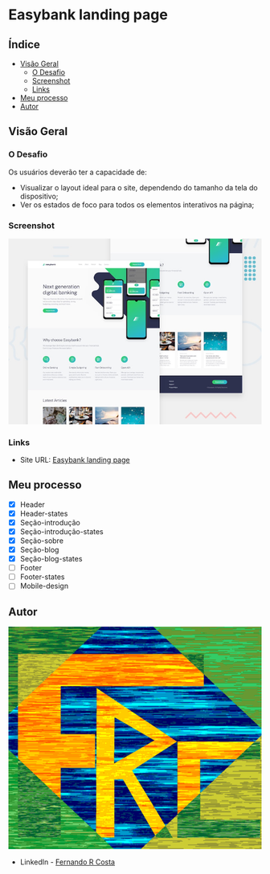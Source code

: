# Easybank landing page

## Índice

- [Visão Geral](#visão-geral)
  - [O Desafio](#o-desafio)
  - [Screenshot](#screenshot)
  - [Links](#links)
- [Meu processo](#meu-processo)
- [Autor](#autor)

## Visão Geral

### O Desafio

Os usuários deverão ter a capacidade de:

- Visualizar o layout ideal para o site, dependendo do tamanho da tela do dispositivo;
- Ver os estados de foco para todos os elementos interativos na página;

### Screenshot

![](./design/desktop-preview.jpg)

### Links

- Site URL: [Easybank landing page](https://easybank-landing-page-rust.vercel.app/)

## Meu processo

- [x] Header
- [x] Header-states
- [x] Seção-introdução
- [x] Seção-introdução-states
- [x] Seção-sobre
- [x] Seção-blog
- [x] Seção-blog-states
- [ ] Footer
- [ ] Footer-states
- [ ] Mobile-design

## Autor

![](./images/FRC.gif)

- LinkedIn - [Fernando R Costa](https://www.linkedin.com/in/fernando-r-costa/)
